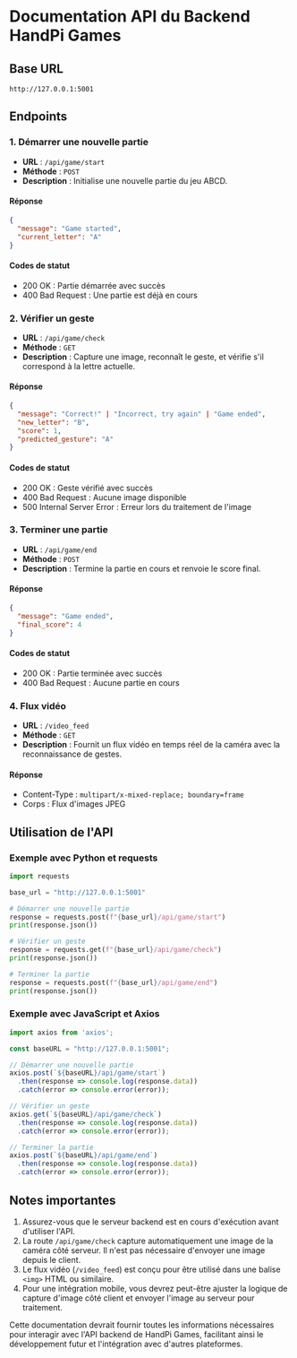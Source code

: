 # Documentation API du Backend HandPi Games

## Base URL
`http://127.0.0.1:5001`

## Endpoints

### 1. Démarrer une nouvelle partie

- **URL** : `/api/game/start`
- **Méthode** : `POST`
- **Description** : Initialise une nouvelle partie du jeu ABCD.

#### Réponse

```json
{
  "message": "Game started",
  "current_letter": "A"
}
```

#### Codes de statut
- 200 OK : Partie démarrée avec succès
- 400 Bad Request : Une partie est déjà en cours

### 2. Vérifier un geste

- **URL** : `/api/game/check`
- **Méthode** : `GET`
- **Description** : Capture une image, reconnaît le geste, et vérifie s'il correspond à la lettre actuelle.

#### Réponse

```json
{
  "message": "Correct!" | "Incorrect, try again" | "Game ended",
  "new_letter": "B",
  "score": 1,
  "predicted_gesture": "A"
}
```

#### Codes de statut
- 200 OK : Geste vérifié avec succès
- 400 Bad Request : Aucune image disponible
- 500 Internal Server Error : Erreur lors du traitement de l'image

### 3. Terminer une partie

- **URL** : `/api/game/end`
- **Méthode** : `POST`
- **Description** : Termine la partie en cours et renvoie le score final.

#### Réponse

```json
{
  "message": "Game ended",
  "final_score": 4
}
```

#### Codes de statut
- 200 OK : Partie terminée avec succès
- 400 Bad Request : Aucune partie en cours

### 4. Flux vidéo

- **URL** : `/video_feed`
- **Méthode** : `GET`
- **Description** : Fournit un flux vidéo en temps réel de la caméra avec la reconnaissance de gestes.

#### Réponse
- Content-Type : `multipart/x-mixed-replace; boundary=frame`
- Corps : Flux d'images JPEG

## Utilisation de l'API

### Exemple avec Python et requests

```python
import requests

base_url = "http://127.0.0.1:5001"

# Démarrer une nouvelle partie
response = requests.post(f"{base_url}/api/game/start")
print(response.json())

# Vérifier un geste
response = requests.get(f"{base_url}/api/game/check")
print(response.json())

# Terminer la partie
response = requests.post(f"{base_url}/api/game/end")
print(response.json())
```

### Exemple avec JavaScript et Axios

```javascript
import axios from 'axios';

const baseURL = "http://127.0.0.1:5001";

// Démarrer une nouvelle partie
axios.post(`${baseURL}/api/game/start`)
  .then(response => console.log(response.data))
  .catch(error => console.error(error));

// Vérifier un geste
axios.get(`${baseURL}/api/game/check`)
  .then(response => console.log(response.data))
  .catch(error => console.error(error));

// Terminer la partie
axios.post(`${baseURL}/api/game/end`)
  .then(response => console.log(response.data))
  .catch(error => console.error(error));
```

## Notes importantes

1. Assurez-vous que le serveur backend est en cours d'exécution avant d'utiliser l'API.
2. La route `/api/game/check` capture automatiquement une image de la caméra côté serveur. Il n'est pas nécessaire d'envoyer une image depuis le client.
3. Le flux vidéo (`/video_feed`) est conçu pour être utilisé dans une balise `<img>` HTML ou similaire.
4. Pour une intégration mobile, vous devrez peut-être ajuster la logique de capture d'image côté client et envoyer l'image au serveur pour traitement.

Cette documentation devrait fournir toutes les informations nécessaires pour interagir avec l'API backend de HandPi Games, facilitant ainsi le développement futur et l'intégration avec d'autres plateformes.
